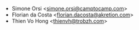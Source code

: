 - Simone Orsi \<<simone.orsi@camptocamp.com>\>
- Florian da Costa \<<florian.dacosta@akretion.com>\>
- Thien Vo Hong \<<thienvh@trobzh.com>\>
